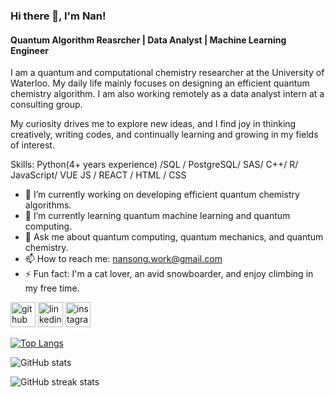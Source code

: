 ### Hi there 👋, I'm Nan!
#### Quantum Algorithm Reasrcher | Data Analyst | Machine Learning Engineer
I am a quantum and computational chemistry researcher at the University of Waterloo. My daily life mainly focuses on designing an efficient quantum chemistry algorithm. I am also working remotely as a data analyst intern at a consulting group. 

My curiosity drives me to explore new ideas, and I find joy in thinking creatively, writing codes, and continually learning and growing in my fields of interest.

Skills:   Python(4+ years experience) /SQL / PostgreSQL/ SAS/ C++/  R/ JavaScript/ VUE JS / REACT / HTML / CSS

- 🔭 I’m currently working on developing efficient quantum chemistry algorithms. 
- 🌱 I’m currently learning quantum machine learning and quantum computing.  
- 💬 Ask me about quantum computing, quantum mechanics, and quantum chemistry. 
- 📫 How to reach me: nansong.work@gmail.com 
- ⚡ Fun fact: I'm a cat lover, an avid snowboarder, and enjoy climbing in my free time. 


[<img src='https://cdn.jsdelivr.net/npm/simple-icons@3.0.1/icons/github.svg' alt='github' height='40'>](https://github.com/https://github.com/NanSong52)  [<img src='https://cdn.jsdelivr.net/npm/simple-icons@3.0.1/icons/linkedin.svg' alt='linkedin' height='40'>](https://www.linkedin.com/in/https://www.linkedin.com/in/nan-song-44a791249//)  [<img src='https://cdn.jsdelivr.net/npm/simple-icons@3.0.1/icons/instagram.svg' alt='instagram' height='40'>](https://www.instagram.com/https://www.instagram.com/nancymangoo//)  

[![Top Langs](https://github-readme-stats.vercel.app/api/top-langs/?username=https://github.com/NanSong52)](https://github.com/anuraghazra/github-readme-stats)

![GitHub stats](https://github-readme-stats.vercel.app/api?username=https://github.com/NanSong52&show_icons=true)  

![GitHub streak stats](https://streak-stats.demolab.com/?user=https://github.com/NanSong52)  

